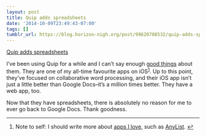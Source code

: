 ```yaml
---
layout: post
title: Quip adds spreadsheets
date: '2014-10-09T23:49:43-07:00'
tags: []
tumblr_url: https://blog.horizon-nigh.org/post/99620708532/quip-adds-spreadsheets
---
```

[Quip adds spreadsheets](https://quip.com/blog/spreadsheets)  

I’ve been using Quip for a while and I can’t say enough [good things](http://blog.horizon-nigh.org/2014/06/01/david-sparks-on-iwork-collaboration-in-the-icloud.html) about them. They are one of my all-time favourite apps on iOS<sup id="fnref:1"><a href="#fn:1" class="footnote-ref" role="doc-noteref">1</a></sup>. Up to this point, they’ve focused on collaborative word processing, and their iOS app isn’t just a little better than Google Docs–it’s a million times better. They have a web app, too.

Now that they have spreadsheets, there is absolutely no reason for me to ever go back to Google Docs. Thank goodness.

* * *

1. Note to self: I should write more about [apps I love](https://duckduckgo.com/?q=%22apps+i+love%22+site%3Arentzsch.tumblr.com), such as [AnyList](https://www.anylistapp.com).&nbsp;[↩︎](#fnref:1)

